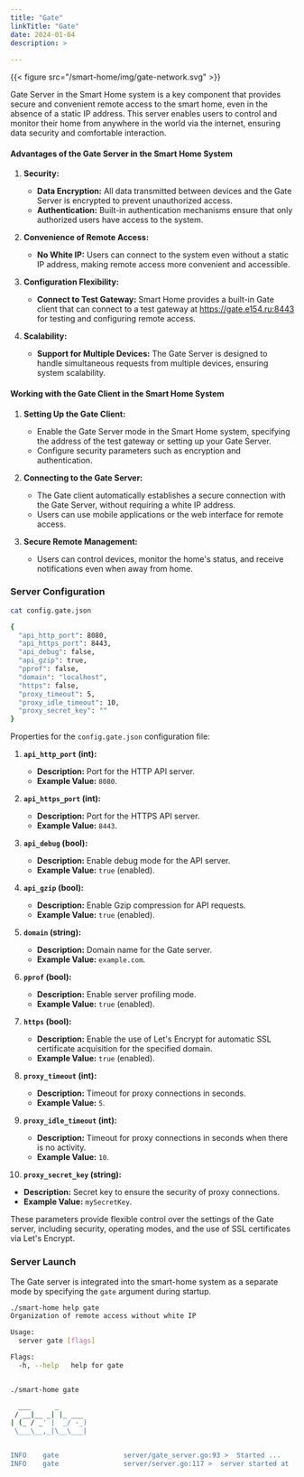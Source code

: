 ```yaml
---
title: "Gate"
linkTitle: "Gate"
date: 2024-01-04
description: >
  
---
```


{{< figure src="/smart-home/img/gate-network.svg" >}}

Gate Server in the Smart Home system is a key component that provides secure and convenient remote access to the smart
home, even in the absence of a static IP address. This server enables users to control and monitor their home from
anywhere in the world via the internet, ensuring data security and comfortable interaction.

#### Advantages of the Gate Server in the Smart Home System

1. **Security:**
    - **Data Encryption:** All data transmitted between devices and the Gate Server is encrypted to prevent unauthorized
      access.
    - **Authentication:** Built-in authentication mechanisms ensure that only authorized users have access to the
      system.

2. **Convenience of Remote Access:**
    - **No White IP:** Users can connect to the system even without a static IP address, making remote access more
      convenient and accessible.

3. **Configuration Flexibility:**
    - **Connect to Test Gateway:** Smart Home provides a built-in Gate client that can connect to a test gateway
      at https://gate.e154.ru:8443 for testing and configuring remote access.

4. **Scalability:**
    - **Support for Multiple Devices:** The Gate Server is designed to handle simultaneous requests from multiple
      devices, ensuring system scalability.

#### Working with the Gate Client in the Smart Home System

1. **Setting Up the Gate Client:**
    - Enable the Gate Server mode in the Smart Home system, specifying the address of the test gateway or setting up
      your Gate Server.
    - Configure security parameters such as encryption and authentication.

2. **Connecting to the Gate Server:**
    - The Gate client automatically establishes a secure connection with the Gate Server, without requiring a white IP
      address.
    - Users can use mobile applications or the web interface for remote access.

3. **Secure Remote Management:**
    - Users can control devices, monitor the home's status, and receive notifications even when away from home.

### Server Configuration

```bash
cat config.gate.json

{
  "api_http_port": 8080,
  "api_https_port": 8443,
  "api_debug": false,
  "api_gzip": true,
  "pprof": false,
  "domain": "localhost",
  "https": false,
  "proxy_timeout": 5,
  "proxy_idle_timeout": 10,
  "proxy_secret_key": ""
}
```

Properties for the `config.gate.json` configuration file:

1. **`api_http_port` (int):**
    - **Description:** Port for the HTTP API server.
    - **Example Value:** `8080`.

2. **`api_https_port` (int):**
    - **Description:** Port for the HTTPS API server.
    - **Example Value:** `8443`.

3. **`api_debug` (bool):**
    - **Description:** Enable debug mode for the API server.
    - **Example Value:** `true` (enabled).

4. **`api_gzip` (bool):**
    - **Description:** Enable Gzip compression for API requests.
    - **Example Value:** `true` (enabled).

5. **`domain` (string):**
    - **Description:** Domain name for the Gate server.
    - **Example Value:** `example.com`.

6. **`pprof` (bool):**
    - **Description:** Enable server profiling mode.
    - **Example Value:** `true` (enabled).

7. **`https` (bool):**
    - **Description:** Enable the use of Let's Encrypt for automatic SSL certificate acquisition for the specified
      domain.
    - **Example Value:** `true` (enabled).

8. **`proxy_timeout` (int):**
    - **Description:** Timeout for proxy connections in seconds.
    - **Example Value:** `5`.

9. **`proxy_idle_timeout` (int):**
    - **Description:** Timeout for proxy connections in seconds when there is no activity.
    - **Example Value:** `10`.

10. **`proxy_secret_key` (string):**

- **Description:** Secret key to ensure the security of proxy connections.
- **Example Value:** `mySecretKey`.

These parameters provide flexible control over the settings of the Gate server, including security, operating modes, and
the use of SSL certificates via Let's Encrypt.

### Server Launch

The Gate server is integrated into the smart-home system as a separate mode by specifying the `gate` argument during
startup.

```bash
./smart-home help gate
Organization of remote access without white IP

Usage:
  server gate [flags]

Flags:
  -h, --help   help for gate


./smart-home gate

  ___      _
 / __|__ _| |_ ___
| (_ / _' |  _/ -_)
 \___\__,_|\__\___|


INFO	gate            	server/gate_server.go:93 >	Started ...
INFO	gate            	server/server.go:117 >	server started at :8080
```
